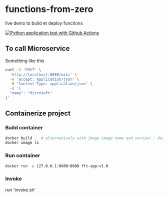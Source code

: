 # functions-from-zero
live demo to build et deploy functions

[![Python application test with Github Actions](https://github.com/jcmeunier77code/functions-from-zero/actions/workflows/main.yml/badge.svg)](https://github.com/jcmeunier77code/functions-from-zero/actions/workflows/main.yml)


## To call Microservice

Something like this 
```zsh
curl -X 'POST' \
  'http://localhost:8080/wiki' \
  -H 'accept: application/json' \
  -H 'Content-Type: application/json' \
  -d '{
  "name": "Microsoft"
}'
```

## Containerize project 

### Build container 

```zsh
docker build .  # alternatively with image image name and version : docker build -t ffz-app:v1.0 .
docker image ls
```

### Run container 

```zsh
docker run -p 127.0.0.1:8080:8080 ffz-app:v1.0
```

### Invoke 

run 'invoke.sh'


